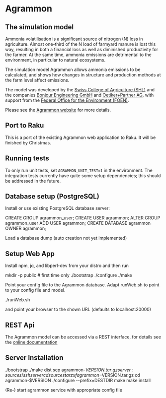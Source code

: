# Agrammon

## The simulation model

Ammonia volatilisation is a significant source of nitrogen (N) loss in
agriculture.  Almost one-third of the N load of farmyard manure is lost this
way, resulting in both a financial loss as well as diminished productivity
for the farmer.  At the same time, ammonia emissions are detrimental to the
environment, in particular to natural ecosystems.

The simulation model Agrammon allows ammonia emissions to be calculated, and
shows how changes in structure and production methods at the farm level
affect emissions.

The model was developed by the [Swiss College of Agriculture
(SHL)](http://www.shl.bfh.ch/) and the companies [Bonjour Engineering
GmbH](http://http://www.ecodata.ch) and [Oetiker+Partner
AG](https://www.oetiker.ch), with support from the [Federal Office for the
Environment (FOEN)](https://www.bafu.admin.ch/bafu/en/home.html).

Please see the [Agrammon website](https://www.agrammon.ch) for more details.

## Port to Raku

This is a port of the existing Agrammon web application to Raku.  It will
be finished by Christmas.

## Running tests

To only run unit tests, set `AGRAMMON_UNIT_TEST=1` in the environment.  The
integration tests currently have quite some setup dependencies; this should
be addressed in the future.

## Database setup (PostgreSQL)

Install or use existing PostgreSQL database server:

CREATE GROUP agrammon_user;
CREATE USER agrammon;
ALTER GROUP agrammon_user ADD USER agrammon;
CREATE DATABASE agrammon OWNER agrammon;

Load a database dump (auto creation not yet implemented)

## Setup Web App

Install npm, jq, and libperl-dev from your distro and then run

mkdir -p public # first time only
./bootstrap
./configure
./make

Point your config file to the Agrammon database.
Adapt runWeb.sh to point to your config file and model.

./runWeb.sh

and point your browser to the shown URL (defaults to localhost:20000)

## REST Api

The Agrammon model can be accessed via a REST interface, for details see the
[online documentation](https://redocly.github.io/redoc/?url=https://model.agrammon.ch/single/api/v1/openapi.yaml)

## Server Installation

./bootstrap
./make dist
scp agrammon-$VERSION.tar.gz server:sources/
ssh server
cd sources
tar zxf agrammon-$VERSION.tar.gz
cd agrammon-$VERSION
./configure --prefix=DESTDIR
make
make install

(Re-) start agrammon service with appropriate config file
